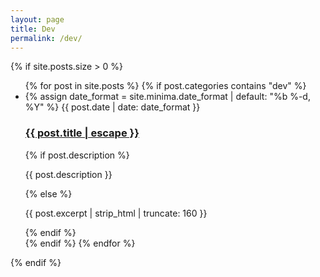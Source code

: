 ```yaml
---
layout: page
title: Dev
permalink: /dev/
---
```



<div class="dev-posts">
  {% if site.posts.size > 0 %}
    <ul class="post-list">
      {% for post in site.posts %}
        {% if post.categories contains "dev" %}
          <li>
            {% assign date_format = site.minima.date_format | default: "%b %-d, %Y" %}
            <span class="post-meta">{{ post.date | date: date_format }}</span>
            <h3>
              <a class="post-link" href="{{ post.url | relative_url }}">
                {{ post.title | escape }}
              </a>
            </h3>
            {% if post.description %}
              <p>{{ post.description }}</p>
            {% else %}
              <p>{{ post.excerpt | strip_html | truncate: 160 }}</p>
            {% endif %}
          </li>
        {% endif %}
      {% endfor %}
    </ul>
  {% endif %}
</div>

